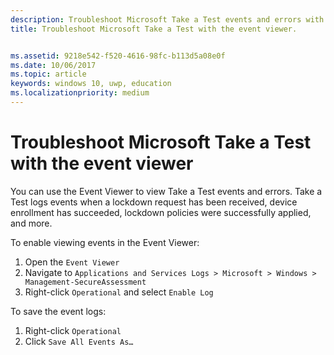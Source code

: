 ```yaml
---
description: Troubleshoot Microsoft Take a Test events and errors with the event viewer.
title: Troubleshoot Microsoft Take a Test with the event viewer.


ms.assetid: 9218e542-f520-4616-98fc-b113d5a08e0f
ms.date: 10/06/2017
ms.topic: article
keywords: windows 10, uwp, education
ms.localizationpriority: medium
---
```

# Troubleshoot Microsoft Take a Test with the event viewer

You can use the Event Viewer to view Take a Test events and errors. Take a Test logs events when a lockdown request has been received, device enrollment has succeeded, lockdown policies were successfully applied, and more.

To enable viewing events in the Event Viewer:
1. Open the `Event Viewer`
2. Navigate to `Applications and Services Logs > Microsoft > Windows > Management-SecureAssessment`
3. Right-click `Operational` and select `Enable Log`

To save the event logs:
1. Right-click `Operational`
2. Click `Save All Events As…`
